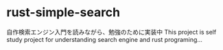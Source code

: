 # rust-simple-search
自作検索エンジン入門を読みながら、勉強のために実装中
This project is self study project for understanding search engine and rust programing...

